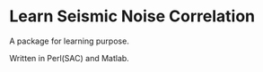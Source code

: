 # Learn Seismic Noise Correlation

A package for learning purpose.

Written in Perl(SAC) and Matlab.
